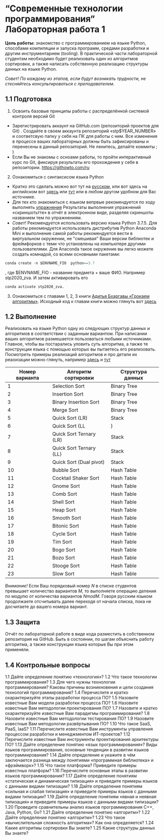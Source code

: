 # “Современные технологии программирования” Лабораторная работа 1

**Цель работы:** знакомство с программированием на языке Python, способами компиляции и запуска программ, средами разработки и другим инструментарием (tooling).  В практической части лабораторной студентам необходимо будет реализовать один из алгоритмов сортировки,  а также написать собственную реализацию структуры данных на языке Python.

*Совет! По каждому из этапов, если будут возникать трудности, не стесняйтесь консультироваться с преподавателем.*

## 1.1 Подготовка 
1. Освоить базовые принципы работы с распределённой cистемой контроля версий Git
- Зарегистрировать аккаунт на GitHub.com (репозиторий проектов для Git) . Создайте в своем аккаунта репозиторий  «stp$YEAR_NUMBER» и соответсвую папку у себя на ПК для работы с ним. Все изменения в процессе ваших лабораторных должны быть зафиксированы и перенесены в данный репозиторий. Не ленитесь, делайте коммиты ; )
- Если Вы не знакомы с осноами работы, то пройти интерактивный курс по Git, фиксируя результаты его прохождения у себя в репозитории.
	https://githowto.com/ru

2. Ознакомиться с синтаксисом языка Python
- Кратко это сделать можно вот тут на [русском](https://learnxinyminutes.com/docs/ru-ru/python-ru), или вот здесь на английском вот [здесь](https://www.w3schools.com/python/default.asp) или [тут](https://jakevdp.github.io/WhirlwindTourOfPython) или в любом другом удобном для Вас источнике.
- Для тех кто знакомиться с языком вепрвые рекомендуется по ходу выполнять [упражнения](https://www.w3schools.com/python/exercise.asp) Результаты выполнения упражнений «скриншотьтте» в отчёт в электронном виде, разделяя скриншоты названием тем по упражнениям.
- *Совет!* Рекомендуется использовать версию языка Python 3.7.5. Для работы рекомендуется использовать дистрибутив Python Anaconda Mini и выполнение самой работы рекомендуется вести в виртуальном окружении, не "смешивая" Ваши версии библиотек и фреймфорков с теми что установлены на компьютере другими пользователями. Для Anaconda такое окружение вы легко можете создать комнадой, со всеми основными пакетами:
```python
conda create -n $ENVNAME_FIO  python==3.7 
``` 
, где $ENVNAME_FIO - название предмета + ваше ФИО. Например stp2020_zva.
И затем активировать его 
```python
сonda activate stp2020_zva.
```

3. Ознакомиться c главами 1, 2, 3 книги [Адитья Бхаргавы «Грокаем алгоритмы»](https://yadi.sk/i/vxc46rgsbi6Pmg). Исходный код к главам книги можно глянуть вот [здесь](https://github.com/egonSchiele/grokking_algorithms)

## 1.2 Выполнение

Реализовать на языке Python одну из следующих структур данных и алгоритмов в соответствии с заданным вариантом.  При написании ваших алгоритмов размешается пользоваться любыми источниками. Главное, чтобы вы постарались уловить суть алгоритма, а также те конструкции языка с помощью которых вы пытаетесь его реализовать. Посмотреть примеры реализаций алгоритмов и про детали их реаоизации можно глянуть, например [здесь](https://panthema.net/2013/sound-of-sorting/) и [тут](http://algs4.cs.princeton.edu/home/)

Номер варианта |	Алгоритм сортировки |	Структура данных
--- | --- | ---
1 |	Selection Sort | Binary Tree
2 | Insertion Sort | Binary Tree
3 | Binary Insertion Sort | Binary Tree
4 | Merge Sort | Binary Tree
5 | Quick Sort (LR) | Stack
6 | Quick Sort (LL|) | Stack
7 | Quick Sort Ternary (LR) | Stack
8 | Quick Sort Ternary (LL) | Stack
9 | Quick Sort (Dual pivot) | Stack
10 | Bubble Sort | Hash Table
11 | Cocktail Shaker Sort | Hash Table
12 | Gnome Sort | Hash Table
13 | Comb Sort | Hash Table
14 | Shell Sort | Hash Table
15 | Heap Sort | Hash Table
16 | Smooth Sort | Hash Table
17 | Bitonic Sort | Hash Table
18 | Cycle Sort | Hash Table
19 | Tim Sort | Hash Table
20 | Bogo Sort | Hash Table
21 | Bozo Sort | Hash Table
22 | Stooge Sort | Hash Table
23 | Slow Sort | Hash Table

*Внимание!* Если Ваш порядковый номер *N* в списке студентов превышает количество вариантов *M*,  то выполняете операцию деления по модулю  от количества вариантов *NmodM*. Говоря русским языком продолжаете отсчитывать далее переходя от начала списка, пока не досчитаете до вашего номера вариант.

## 1.3 Защита

Отчёт по лабораторной работе в виде кода разместить в собственном репозитория на GitHub. 
Быть в состоянии, по шагам объяснить работу алгоритма, а также конструкции языка которые Вы при этом применяли.

## 1.4 Контрольные вопросы

1.1	Дайте определение понятию «технология»? 
1.2	Что такое технологии программирования?
1.3	Для чего нужны технологии программирования? Каковы причины возникновения и цели создания технологий программирования?
1.4	Перечислите и кратко охарактеризуйте этапы разработки процесса ПО?
1.5	Назовите известные Вам модели разработки процесса ПО?
1.6	Назовите известные Вам методологии проектирования ПО?
1.7	Назовите и кратко охарактеризуйте известные Вам парадигмы программирования?
1.8	Назовите известные Вам методологии тестирования ПО?
1.9	Назовите известные Вам методологии развёртывания ПО?
1.10 Что такое SaaS, PaaS, IaaS?
1.11 Перечислите известные Вам инструменты управления процессом разработки и менеджментом ИТ-проектов?
1.12 Перечислите известные Вам инструменты проектирования архитектуры ПО?
1.13 Дайте определение понятию «язык программирования»? Виды языков программирования, основные тенденции в развитии языков программирования?
1.14 Дайте определение и укажите в чём заключается разница между понятиями «программная библиотека» и «фрэймворк»?
1.15 Что такое платформа? Приведите примеры известных платформ?
1.16 Перечислите основные этапы в развитии языков программирования?
1.17 Дайте определение понятиям «статическая и динамическая типизация» и приведите примеры языков с данными видами типизации? 
1.18 Дайте определение понятиям «сильная и слабая типизация» и приведите примеры языков с данными видами типизации? 
1.19 Дайте определение понятиям «явная и неявная типизация» и приведите примеры языков с данными видами типизации?
1.20 Проведите сравнительны анализ языков программирования С++, Java, Python, Go?
1.21 Дайте определение понятию «алгоритм»?
1.22 Дайте определение понятию «алгоритм»?
1.23 Что такое «вычислительная сложность алгоритма»? Как она определяется?
1.24 Какие алгоритмы сортировки Вы знаете?
1.25 Какие структуры данных Вы знаете?
